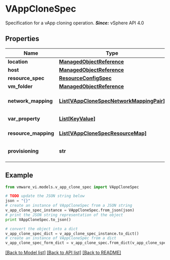 # VAppCloneSpec

Specification for a vApp cloning operation.  ***Since:*** vSphere API 4.0 

## Properties
Name | Type | Description | Notes
------------ | ------------- | ------------- | -------------
**location** | [**ManagedObjectReference**](ManagedObjectReference.md) |  | 
**host** | [**ManagedObjectReference**](ManagedObjectReference.md) |  | [optional] 
**resource_spec** | [**ResourceConfigSpec**](ResourceConfigSpec.md) |  | [optional] 
**vm_folder** | [**ManagedObjectReference**](ManagedObjectReference.md) |  | [optional] 
**network_mapping** | [**List[VAppCloneSpecNetworkMappingPair]**](VAppCloneSpecNetworkMappingPair.md) | Network mappings.  See *VAppCloneSpecNetworkMappingPair*.  ***Since:*** vSphere API 4.0  | [optional] 
**var_property** | [**List[KeyValue]**](KeyValue.md) | A set of property values to override.  ***Since:*** vSphere API 4.0  | [optional] 
**resource_mapping** | [**List[VAppCloneSpecResourceMap]**](VAppCloneSpecResourceMap.md) | The resource configuration for the cloned vApp.  ***Since:*** vSphere API 4.1  | [optional] 
**provisioning** | **str** | Specify how the VMs in the vApp should be provisioned.  ***Since:*** vSphere API 4.1  | [optional] 

## Example

```python
from vmware_vi.models.v_app_clone_spec import VAppCloneSpec

# TODO update the JSON string below
json = "{}"
# create an instance of VAppCloneSpec from a JSON string
v_app_clone_spec_instance = VAppCloneSpec.from_json(json)
# print the JSON string representation of the object
print VAppCloneSpec.to_json()

# convert the object into a dict
v_app_clone_spec_dict = v_app_clone_spec_instance.to_dict()
# create an instance of VAppCloneSpec from a dict
v_app_clone_spec_form_dict = v_app_clone_spec.from_dict(v_app_clone_spec_dict)
```
[[Back to Model list]](../README.md#documentation-for-models) [[Back to API list]](../README.md#documentation-for-api-endpoints) [[Back to README]](../README.md)


